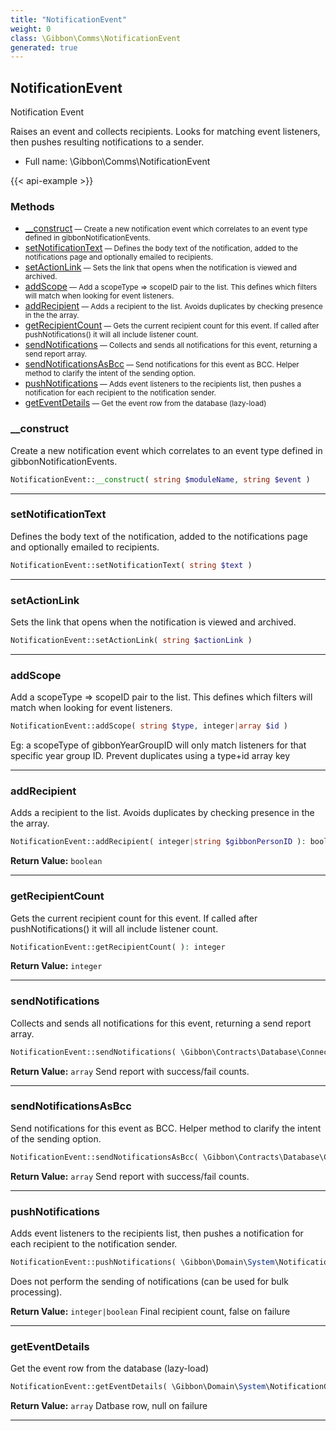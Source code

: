 ```yaml
---
title: "NotificationEvent"
weight: 0
class: \Gibbon\Comms\NotificationEvent
generated: true
---
```


## NotificationEvent 

Notification Event

Raises an event and collects recipients. Looks for matching event listeners, then pushes resulting notifications to a sender.

* Full name: \Gibbon\Comms\NotificationEvent

{{< api-example >}} 



### Methods

- [__construct](#__construct)<small> — Create a new notification event which correlates to an event type defined in gibbonNotificationEvents.</small>
- [setNotificationText](#setnotificationtext)<small> — Defines the body text of the notification, added to the notifications page and optionally emailed to recipients.</small>
- [setActionLink](#setactionlink)<small> — Sets the link that opens when the notification is viewed and archived.</small>
- [addScope](#addscope)<small> — Add a scopeType => scopeID pair to the list. This defines which filters will match when looking for event listeners.</small>
- [addRecipient](#addrecipient)<small> — Adds a recipient to the list. Avoids duplicates by checking presence in the the array.</small>
- [getRecipientCount](#getrecipientcount)<small> — Gets the current recipient count for this event. If called after pushNotifications() it will all include listener count.</small>
- [sendNotifications](#sendnotifications)<small> — Collects and sends all notifications for this event, returning a send report array.</small>
- [sendNotificationsAsBcc](#sendnotificationsasbcc)<small> — Send notifications for this event as BCC. Helper method to clarify the intent of the sending option.</small>
- [pushNotifications](#pushnotifications)<small> — Adds event listeners to the recipients list, then pushes a notification for each recipient to the notification sender.</small>
- [getEventDetails](#geteventdetails)<small> — Get the event row from the database (lazy-load)</small>




### __construct

Create a new notification event which correlates to an event type defined in gibbonNotificationEvents.

```php
NotificationEvent::__construct( string $moduleName, string $event )
```









---

### setNotificationText

Defines the body text of the notification, added to the notifications page and optionally emailed to recipients.

```php
NotificationEvent::setNotificationText( string $text )
```









---

### setActionLink

Sets the link that opens when the notification is viewed and archived.

```php
NotificationEvent::setActionLink( string $actionLink )
```









---

### addScope

Add a scopeType => scopeID pair to the list. This defines which filters will match when looking for event listeners.

```php
NotificationEvent::addScope( string $type, integer|array $id )
```

Eg: a scopeType of gibbonYearGroupID will only match listeners for that specific year group ID.
Prevent duplicates using a type+id array key







---

### addRecipient

Adds a recipient to the list. Avoids duplicates by checking presence in the the array.

```php
NotificationEvent::addRecipient( integer|string $gibbonPersonID ): boolean
```






**Return Value:**
`boolean`  



---

### getRecipientCount

Gets the current recipient count for this event. If called after pushNotifications() it will all include listener count.

```php
NotificationEvent::getRecipientCount( ): integer
```






**Return Value:**
`integer`  



---

### sendNotifications

Collects and sends all notifications for this event, returning a send report array.

```php
NotificationEvent::sendNotifications( \Gibbon\Contracts\Database\Connection $pdo, \Gibbon\session $session, boolean $bccMode = false ): array
```






**Return Value:**
`array`  Send report with success/fail counts.



---

### sendNotificationsAsBcc

Send notifications for this event as BCC. Helper method to clarify the intent of the sending option.

```php
NotificationEvent::sendNotificationsAsBcc( \Gibbon\Contracts\Database\Connection $pdo, \Gibbon\session $session ): array
```






**Return Value:**
`array`  Send report with success/fail counts.



---

### pushNotifications

Adds event listeners to the recipients list, then pushes a notification for each recipient to the notification sender.

```php
NotificationEvent::pushNotifications( \Gibbon\Domain\System\NotificationGateway $gateway, \Gibbon\Comms\NotificationSender $sender ): integer|boolean
```

Does not perform the sending of notifications (can be used for bulk processing).




**Return Value:**
`integer|boolean`  Final recipient count, false on failure



---

### getEventDetails

Get the event row from the database (lazy-load)

```php
NotificationEvent::getEventDetails( \Gibbon\Domain\System\NotificationGateway $gateway, $key = null ): array
```






**Return Value:**
`array`  Datbase row, null on failure



---

